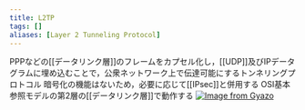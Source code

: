 ```yaml
---
title: L2TP
tags: []
aliases: [Layer 2 Tunneling Protocol]
---
```

PPPなどの[[データリンク層]]のフレームをカプセル化し，[[UDP]]及びIPデータグラムに埋め込むことで，公衆ネットワーク上で伝達可能にするトンネリングプロトコル
暗号化の機能はないため，必要に応じて[[IPsec]]と併用する
OSI基本参照モデルの第2層の[[データリンク層]]で動作する
[![Image from Gyazo](https://i.gyazo.com/83fa1427e84f8cc2179cf935ecc1e1e1.png)](https://gyazo.com/83fa1427e84f8cc2179cf935ecc1e1e1)